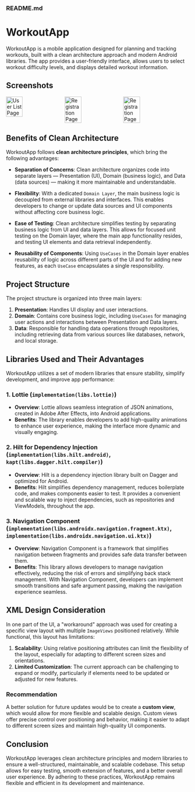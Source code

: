 ### README.md

# WorkoutApp

WorkoutApp is a mobile application designed for planning and tracking workouts, built with a clean architecture approach and modern Android libraries. The app provides a user-friendly interface, allows users to select workout difficulty levels, and displays detailed workout information.

## Screenshots

<div style="display: flex; gap: 10px;">
  <img src="https://github.com/user-attachments/assets/4fc6cc03-fe26-4f1f-b0b3-047aae51ab5b" alt="User List Page" width="30%">
  <img src="https://github.com/user-attachments/assets/0816b49c-816a-4f78-9229-f30acce321f4" alt="Registration Page" width="30%">
  <img src="https://github.com/user-attachments/assets/1b7897fa-adb2-48e6-9373-23023556d365" alt="Registration Page" width="30%">
</div>

## Benefits of Clean Architecture

WorkoutApp follows **clean architecture principles**, which bring the following advantages:

- **Separation of Concerns**: Clean architecture organizes code into separate layers — Presentation (UI), Domain (business logic), and Data (data sources) — making it more maintainable and understandable.

- **Flexibility**: With a dedicated `Domain Layer`, the main business logic is decoupled from external libraries and interfaces. This enables developers to change or update data sources and UI components without affecting core business logic.

- **Ease of Testing**: Clean architecture simplifies testing by separating business logic from UI and data layers. This allows for focused unit testing on the Domain layer, where the main app functionality resides, and testing UI elements and data retrieval independently.

- **Reusability of Components**: Using `UseCases` in the Domain layer enables reusability of logic across different parts of the UI and for adding new features, as each `UseCase` encapsulates a single responsibility.

## Project Structure

The project structure is organized into three main layers:

1. **Presentation**: Handles UI display and user interactions.
2. **Domain**: Contains core business logic, including `UseCases` for managing user actions and interactions between Presentation and Data layers.
3. **Data**: Responsible for handling data operations through repositories, including retrieving data from various sources like databases, network, and local storage.

## Libraries Used and Their Advantages

WorkoutApp utilizes a set of modern libraries that ensure stability, simplify development, and improve app performance:

### 1. **Lottie** (`implementation(libs.lottie)`)
- **Overview**: Lottie allows seamless integration of JSON animations, created in Adobe After Effects, into Android applications.
- **Benefits**: The library enables developers to add high-quality animations to enhance user experience, making the interface more dynamic and visually engaging.

### 2. **Hilt for Dependency Injection** (`implementation(libs.hilt.android)`, `kapt(libs.dagger.hilt.compiler)`)
- **Overview**: Hilt is a dependency injection library built on Dagger and optimized for Android.
- **Benefits**: Hilt simplifies dependency management, reduces boilerplate code, and makes components easier to test. It provides a convenient and scalable way to inject dependencies, such as repositories and ViewModels, throughout the app.

### 3. **Navigation Component** (`implementation(libs.androidx.navigation.fragment.ktx)`, `implementation(libs.androidx.navigation.ui.ktx)`)
- **Overview**: Navigation Component is a framework that simplifies navigation between fragments and provides safe data transfer between them.
- **Benefits**: This library allows developers to manage navigation effectively, reducing the risk of errors and simplifying back stack management. With Navigation Component, developers can implement smooth transitions and safe argument passing, making the navigation experience seamless.

## XML Design Consideration

In one part of the UI, a "workaround" approach was used for creating a specific view layout with multiple `ImageViews` positioned relatively. While functional, this layout has limitations:

1. **Scalability**: Using relative positioning attributes can limit the flexibility of the layout, especially for adapting to different screen sizes and orientations.
2. **Limited Customization**: The current approach can be challenging to expand or modify, particularly if elements need to be updated or adjusted for new features.

### Recommendation
A better solution for future updates would be to create a **custom view**, which would allow for more flexible and scalable design. Custom views offer precise control over positioning and behavior, making it easier to adapt to different screen sizes and maintain high-quality UI components.

## Conclusion

WorkoutApp leverages clean architecture principles and modern libraries to ensure a well-structured, maintainable, and scalable codebase. This setup allows for easy testing, smooth extension of features, and a better overall user experience. By adhering to these practices, WorkoutApp remains flexible and efficient in its development and maintenance.

